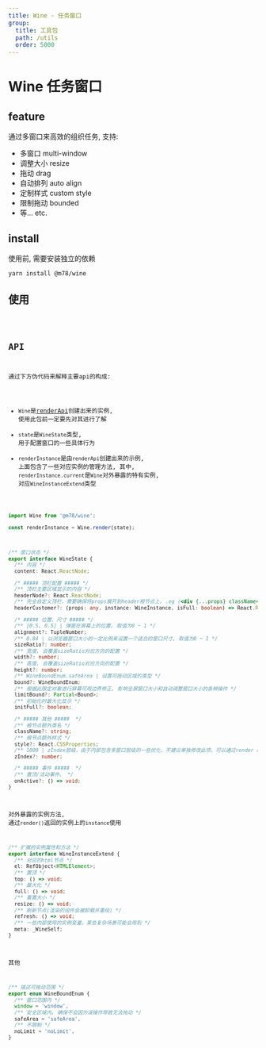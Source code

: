 ```yaml
---
title: Wine - 任务窗口
group:
  title: 工具包
  path: /utils
  order: 5000
---
```


# Wine 任务窗口

## feature
通过多窗口来高效的组织任务, 支持:
* 多窗口        multi-window
* 调整大小      resize
* 拖动         drag
* 自动排列      auto align
* 定制样式      custom style
* 限制拖动      bounded
* 等...        etc.   

## install
使用前, 需要安装独立的依赖
```shell
yarn install @m78/wine
```


## 使用

<code src="./demo.tsx" />


## API

通过下方伪代码来解释主要api的构成:

* `Wine`是[renderApi](/m78/docs/utils/render-api)创建出来的实例, 使用此包前一定要先对其进行了解
* `state`是`WineState`类型, 用于配置窗口的一些具体行为
* `renderInstance`是由`renderApi`创建出来的示例, 上面包含了一些对应实例的管理方法, 其中, `renderInstance.current`是`Wine`对外暴露的特有实例, 对应`WineInstanceExtend`类型

```ts
import Wine from '@m78/wine';

const renderInstance = Wine.render(state);
```

```ts
/** 窗口状态 */
export interface WineState {
  /** 内容 */
  content: React.ReactNode;

  /* ##### 顶栏配置 ##### */
  /** 顶栏主要区域显示的内容 */
  headerNode?: React.ReactNode;
  /** 完全自定义顶栏，需要确保将props展开到header根节点上, .eg (<div {...props} className="myHeader" />) */
  headerCustomer?: (props: any, instance: WineInstance, isFull: boolean) => React.ReactNode;

  /* ##### 位置、尺寸 ##### */
  /** [0.5, 0.5] | 弹窗在屏幕上的位置, 取值为0 ~ 1 */
  alignment?: TupleNumber;
  /** 0.84 | 以浏览器窗口大小的一定比例来设置一个适合的窗口尺寸, 取值为0 ~ 1 */
  sizeRatio?: number;
  /** 宽度, 会覆盖sizeRatio对应方向的配置 */
  width?: number;
  /** 高度, 会覆盖sizeRatio对应方向的配置 */
  height?: number;
  /** WineBoundEnum.safeArea | 设置可拖动区域的类型 */
  bound?: WineBoundEnum;
  /** 根据此限定对象进行屏幕可用边界修正, 影响全屏窗口大小和自动调整窗口大小的各种操作 */
  limitBound?: Partial<Bound>;
  /** 初始化时最大化显示 */
  initFull?: boolean;

  /* ##### 其他 #####  */
  /** 根节点额外类名 */
  className?: string;
  /** 根节点额外样式 */
  style?: React.CSSProperties;
  /** 1000 | zIndex层级，由于内部包含多窗口层级的一些优化，不建议单独修改此项，可以通过render api全局更改 */
  zIndex?: number;

  /* ##### 事件 #####  */
  /** 置顶/活动事件、 */
  onActive?: () => void;
}
```

对外暴露的实例方法, 通过`render()`返回的实例上的`instance`使用
```ts
/** 扩展的实例属性和方法 */
export interface WineInstanceExtend {
  /** 对应的html节点 */
  el: RefObject<HTMLElement>;
  /** 置顶 */
  top: () => void;
  /** 最大化 */
  full: () => void;
  /** 重置大小 */
  resize: () => void;
  /** 刷新节点(渲染的组件会被卸载并重绘) */
  refresh: () => void;
  /** 一些内部使用的实例变量，某些复杂场景可能会用到 */
  meta: _WineSelf;
}
```

其他
```ts
/** 描述可拖动范围 */
export enum WineBoundEnum {
  /** 窗口范围内 */
  window = 'window',
  /** 安全区域内, 确保不会因为误操作导致无法拖动 */
  safeArea = 'safeArea',
  /** 不限制 */
  noLimit = 'noLimit',
}
```
